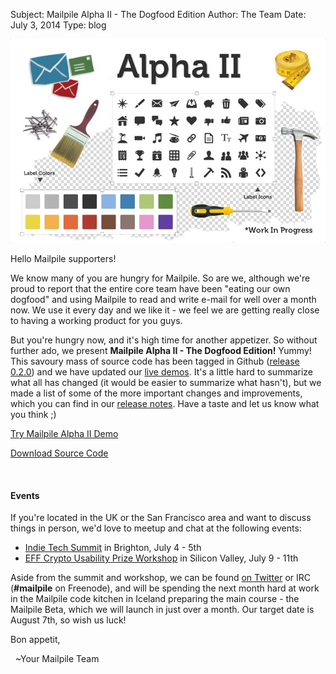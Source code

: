 Subject: Mailpile Alpha II - The Dogfood Edition
Author: The Team
Date: July 3, 2014
Type: blog

<img src="/files/Alpha-II.jpg" border="0">

Hello Mailpile supporters!

We know many of you are hungry for Mailpile. So are we, although we're
proud to report that the entire core team have been "eating our own
dogfood" and using Mailpile to read and write e-mail for well over a
month now. We use it every day and we like it - we feel we are getting
really close to having a working product for you guys.

But you're hungry now, and it's high time for another appetizer.  So
without further ado, we present **Mailpile Alpha II - The Dogfood Edition!**
Yummy! This savoury mass of source code has been tagged in Github
([release 0.2.0](https://github.com/pagekite/Mailpile/releases))
and we have updated our [live demos](/demos/). It's a little hard
to summarize what all has changed (it would be easier to summarize what
hasn't), but we made a list of some of the more important changes and
improvements, which you can find in our
[release notes](https://github.com/pagekite/Mailpile/wiki/Release-Notes-201406-Alpha-II). Have a taste and let us know what you think ;)

<a class="button-primary" href="/demos/">Try Mailpile Alpha II Demo</a>

<a class="button-secondary" href="https://github.com/pagekite/Mailpile" target="_blank">Download Source Code</a>

<br class="add-bottom">

#### Events

If you're located in the UK or the San Francisco area and want to discuss things in person, we'd love to meetup and chat at the following events:

<ul class="square">
   <li><a href="https://indietech.org/summit/">Indie Tech Summit</a> in Brighton, July 4 - 5th</li>
  <li><a href="http://cups.cs.cmu.edu/soups/2014/workshops/effcup.html">EFF Crypto Usability Prize Workshop</a> in Silicon Valley, July 9 - 11th</li>
</ul>

Aside from the summit and workshop, we can be found
[on Twitter](https://twitter.com/MailpileTeam) or IRC (**#mailpile** on
Freenode), and will be spending the next month hard at work in the
Mailpile code kitchen in Iceland preparing the main course - the Mailpile Beta,
which we will launch in just over a month. Our target date is August
7th, so wish us luck!

Bon appetit,

 &nbsp; ~Your Mailpile Team

